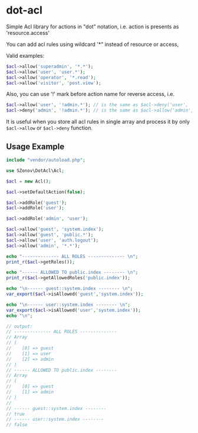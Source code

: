 # dot-acl
Simple Acl library for actions in "dot" notation, i.e. action is presents as 'resource.access'

You can add acl rules using wildcard '*" instead of resource or access,

Valid examples:
```php
$acl->allow('superadmin', '*.*');
$acl->allow('user', 'user.*');
$acl->allow('operator', '*.read');
$acl->allow('visitor', 'post.view');
```

Also, you can use '!' mark before action name for reverse access, i.e.
```php
$acl->allow('user', '!admin.*'); // is the same as $acl->deny('user', 'admin.*')
$acl->deny('admin', '!admin.*'); // is the same as $acl->allow('admin', 'admin.*')
```
It is useful when you store all acl rules in single array and process
it by only `$acl->allow` or `$acl->deny` function.
 
Usage Example
-------------

```php
include "vendor/autoload.php";

use SZonov\DotAcl\Acl;

$acl = new Acl();

$acl->setDefaultAction(false);

$acl->addRole('guest');
$acl->addRole('user');

$acl->addRole('admin', 'user');

$acl->allow('guest', 'system.index');
$acl->allow('guest', 'public.*');
$acl->allow('user', 'auth.logout');
$acl->allow('admin', '*.*');

echo "-------------- ALL ROLES -------------- \n";
print_r($acl->getRoles());

echo "------ ALLOWED TO public.index -------- \n";
print_r($acl->getAllowedRoles('public.index'));

echo "\n------ guest::system.index -------- \n";
var_export($acl->isAllowed('guest','system.index'));

echo "\n------ user::system.index -------- \n";
var_export($acl->isAllowed('user','system.index'));
echo "\n";

// output:
// -------------- ALL ROLES --------------
// Array
// (
//    [0] => guest
//    [1] => user
//    [2] => admin
// )
// ------ ALLOWED TO public.index --------
// Array
// (
//    [0] => guest
//    [1] => admin
// )
//   
// ------ guest::system.index --------
// true
// ------ user::system.index --------
// false
```

